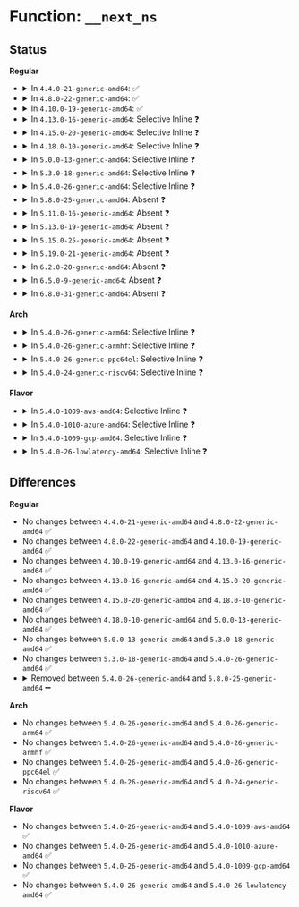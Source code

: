 # Function: <code>__next_ns</code>

## Status
<b>Regular</b>
<ul>
<li>
<details>
<summary>In <code>4.4.0-21-generic-amd64</code>: ✅</summary>

```c
struct aa_ns * __next_ns(struct aa_ns * root, struct aa_ns * ns)
```

```json
{
  "name": "__next_ns",
  "collision_type": "Unique Static",
  "inline_type": "No",
  "funcs": [
    {
      "addr": 18446744071582468864,
      "name": "__next_ns",
      "external": false,
      "loc": "security/apparmor/apparmorfs.c:792",
      "file": "security/apparmor/apparmorfs.c",
      "inline": "seen, unknown",
      "caller_inline": [],
      "caller_func": [
        "security/apparmor/apparmorfs.c:__first_profile",
        "security/apparmor/apparmorfs.c:p_next",
        "security/apparmor/apparmorfs.c:p_start"
      ]
    }
  ],
  "symbols": [
    {
      "addr": 18446744071582468864,
      "name": "__next_ns",
      "section": ".text",
      "bind": "STB_LOCAL",
      "size": 301
    }
  ]
}
```
</details>
</li>
<li>
<details>
<summary>In <code>4.8.0-22-generic-amd64</code>: ✅</summary>

```c
struct aa_ns * __next_ns(struct aa_ns * root, struct aa_ns * ns)
```

```json
{
  "name": "__next_ns",
  "collision_type": "Unique Static",
  "inline_type": "No",
  "funcs": [
    {
      "addr": 18446744071582691056,
      "name": "__next_ns",
      "external": false,
      "loc": "security/apparmor/apparmorfs.c:1286",
      "file": "security/apparmor/apparmorfs.c",
      "inline": "seen, unknown",
      "caller_inline": [],
      "caller_func": [
        "security/apparmor/apparmorfs.c:p_next",
        "security/apparmor/apparmorfs.c:p_start",
        "security/apparmor/apparmorfs.c:__first_profile"
      ]
    }
  ],
  "symbols": [
    {
      "addr": 18446744071582691056,
      "name": "__next_ns",
      "section": ".text",
      "bind": "STB_LOCAL",
      "size": 311
    }
  ]
}
```
</details>
</li>
<li>
<details>
<summary>In <code>4.10.0-19-generic-amd64</code>: ✅</summary>

```c
struct aa_ns * __next_ns(struct aa_ns * root, struct aa_ns * ns)
```

```json
{
  "name": "__next_ns",
  "collision_type": "Unique Static",
  "inline_type": "No",
  "funcs": [
    {
      "addr": 18446744071582784112,
      "name": "__next_ns",
      "external": false,
      "loc": "security/apparmor/apparmorfs.c:1392",
      "file": "security/apparmor/apparmorfs.c",
      "inline": "seen, unknown",
      "caller_inline": [],
      "caller_func": [
        "security/apparmor/apparmorfs.c:p_next",
        "security/apparmor/apparmorfs.c:p_start",
        "security/apparmor/apparmorfs.c:__first_profile"
      ]
    }
  ],
  "symbols": [
    {
      "addr": 18446744071582784112,
      "name": "__next_ns",
      "section": ".text",
      "bind": "STB_LOCAL",
      "size": 315
    }
  ]
}
```
</details>
</li>
<li>
<details>
<summary>In <code>4.13.0-16-generic-amd64</code>: Selective Inline ❓</summary>

```c
struct aa_ns * __next_ns(struct aa_ns * root, struct aa_ns * ns)
```

```json
{
  "name": "__next_ns",
  "collision_type": "Unique Static",
  "inline_type": "Selective",
  "funcs": [
    {
      "addr": 18446744071582879600,
      "name": "__next_ns",
      "external": false,
      "loc": "security/apparmor/apparmorfs.c:1913",
      "file": "security/apparmor/apparmorfs.c",
      "inline": "not declared, inlined",
      "caller_inline": [],
      "caller_func": [
        "security/apparmor/apparmorfs.c:p_start",
        "security/apparmor/apparmorfs.c:next_profile",
        "security/apparmor/apparmorfs.c:next_profile"
      ]
    }
  ],
  "symbols": [
    {
      "addr": 18446744071582879600,
      "name": "__next_ns",
      "section": ".text",
      "bind": "STB_LOCAL",
      "size": 146
    }
  ]
}
```
</details>
</li>
<li>
<details>
<summary>In <code>4.15.0-20-generic-amd64</code>: Selective Inline ❓</summary>

```c
struct aa_ns * __next_ns(struct aa_ns * root, struct aa_ns * ns)
```

```json
{
  "name": "__next_ns",
  "collision_type": "Unique Static",
  "inline_type": "Selective",
  "funcs": [
    {
      "addr": 18446744071583035360,
      "name": "__next_ns",
      "external": false,
      "loc": "security/apparmor/apparmorfs.c:1977",
      "file": "security/apparmor/apparmorfs.c",
      "inline": "not declared, inlined",
      "caller_inline": [],
      "caller_func": [
        "security/apparmor/apparmorfs.c:p_start",
        "security/apparmor/apparmorfs.c:next_profile",
        "security/apparmor/apparmorfs.c:next_profile"
      ]
    }
  ],
  "symbols": [
    {
      "addr": 18446744071583035360,
      "name": "__next_ns",
      "section": ".text",
      "bind": "STB_LOCAL",
      "size": 146
    }
  ]
}
```
</details>
</li>
<li>
<details>
<summary>In <code>4.18.0-10-generic-amd64</code>: Selective Inline ❓</summary>

```c
struct aa_ns * __next_ns(struct aa_ns * root, struct aa_ns * ns)
```

```json
{
  "name": "__next_ns",
  "collision_type": "Unique Static",
  "inline_type": "Selective",
  "funcs": [
    {
      "addr": 18446744071583235952,
      "name": "__next_ns",
      "external": false,
      "loc": "security/apparmor/apparmorfs.c:1974",
      "file": "security/apparmor/apparmorfs.c",
      "inline": "not declared, inlined",
      "caller_inline": [],
      "caller_func": [
        "security/apparmor/apparmorfs.c:p_start",
        "security/apparmor/apparmorfs.c:next_profile",
        "security/apparmor/apparmorfs.c:next_profile"
      ]
    }
  ],
  "symbols": [
    {
      "addr": 18446744071583235952,
      "name": "__next_ns",
      "section": ".text",
      "bind": "STB_LOCAL",
      "size": 148
    }
  ]
}
```
</details>
</li>
<li>
<details>
<summary>In <code>5.0.0-13-generic-amd64</code>: Selective Inline ❓</summary>

```c
struct aa_ns * __next_ns(struct aa_ns * root, struct aa_ns * ns)
```

```json
{
  "name": "__next_ns",
  "collision_type": "Unique Static",
  "inline_type": "Selective",
  "funcs": [
    {
      "addr": 18446744071583353536,
      "name": "__next_ns",
      "external": false,
      "loc": "security/apparmor/apparmorfs.c:1972",
      "file": "security/apparmor/apparmorfs.c",
      "inline": "not declared, inlined",
      "caller_inline": [],
      "caller_func": [
        "security/apparmor/apparmorfs.c:p_start",
        "security/apparmor/apparmorfs.c:next_profile",
        "security/apparmor/apparmorfs.c:next_profile"
      ]
    }
  ],
  "symbols": [
    {
      "addr": 18446744071583353536,
      "name": "__next_ns",
      "section": ".text",
      "bind": "STB_LOCAL",
      "size": 148
    }
  ]
}
```
</details>
</li>
<li>
<details>
<summary>In <code>5.3.0-18-generic-amd64</code>: Selective Inline ❓</summary>

```c
struct aa_ns * __next_ns(struct aa_ns * root, struct aa_ns * ns)
```

```json
{
  "name": "__next_ns",
  "collision_type": "Unique Static",
  "inline_type": "Selective",
  "funcs": [
    {
      "addr": 18446744071583541552,
      "name": "__next_ns",
      "external": false,
      "loc": "security/apparmor/apparmorfs.c:1977",
      "file": "security/apparmor/apparmorfs.c",
      "inline": "not declared, inlined",
      "caller_inline": [],
      "caller_func": [
        "security/apparmor/apparmorfs.c:p_start",
        "security/apparmor/apparmorfs.c:next_profile"
      ]
    }
  ],
  "symbols": [
    {
      "addr": 18446744071583541552,
      "name": "__next_ns",
      "section": ".text",
      "bind": "STB_LOCAL",
      "size": 149
    }
  ]
}
```
</details>
</li>
<li>
<details>
<summary>In <code>5.4.0-26-generic-amd64</code>: Selective Inline ❓</summary>

```c
struct aa_ns * __next_ns(struct aa_ns * root, struct aa_ns * ns)
```

```json
{
  "name": "__next_ns",
  "collision_type": "Unique Static",
  "inline_type": "Selective",
  "funcs": [
    {
      "addr": 18446744071583647280,
      "name": "__next_ns",
      "external": false,
      "loc": "security/apparmor/apparmorfs.c:1945",
      "file": "security/apparmor/apparmorfs.c",
      "inline": "not declared, inlined",
      "caller_inline": [],
      "caller_func": [
        "security/apparmor/apparmorfs.c:p_start",
        "security/apparmor/apparmorfs.c:next_profile"
      ]
    }
  ],
  "symbols": [
    {
      "addr": 18446744071583647280,
      "name": "__next_ns",
      "section": ".text",
      "bind": "STB_LOCAL",
      "size": 149
    }
  ]
}
```
</details>
</li>
<li>
<details>
<summary>In <code>5.8.0-25-generic-amd64</code>: Absent ❓</summary>

```json
{
  "name": "__next_ns",
  "collision_type": "Unique Static",
  "inline_type": "Full",
  "funcs": [
    {
      "addr": 18446744071584005966,
      "name": "__next_ns",
      "external": false,
      "loc": "security/apparmor/apparmorfs.c:2064",
      "file": "security/apparmor/apparmorfs.c",
      "inline": "not declared, inlined",
      "caller_inline": [
        "security/apparmor/apparmorfs.c:p_next",
        "security/apparmor/apparmorfs.c:p_next",
        "security/apparmor/apparmorfs.c:p_next",
        "security/apparmor/apparmorfs.c:p_next",
        "security/apparmor/apparmorfs.c:p_start",
        "security/apparmor/apparmorfs.c:p_start",
        "security/apparmor/apparmorfs.c:p_start",
        "security/apparmor/apparmorfs.c:p_start",
        "security/apparmor/apparmorfs.c:p_start",
        "security/apparmor/apparmorfs.c:p_start"
      ],
      "caller_func": []
    }
  ],
  "symbols": []
}
```
</details>
</li>
<li>
<details>
<summary>In <code>5.11.0-16-generic-amd64</code>: Absent ❓</summary>

```json
{
  "name": "__next_ns",
  "collision_type": "Unique Static",
  "inline_type": "Full",
  "funcs": [
    {
      "addr": 18446744071584125742,
      "name": "__next_ns",
      "external": false,
      "loc": "security/apparmor/apparmorfs.c:2061",
      "file": "security/apparmor/apparmorfs.c",
      "inline": "not declared, inlined",
      "caller_inline": [
        "security/apparmor/apparmorfs.c:p_next",
        "security/apparmor/apparmorfs.c:p_next",
        "security/apparmor/apparmorfs.c:p_next",
        "security/apparmor/apparmorfs.c:p_next",
        "security/apparmor/apparmorfs.c:p_start",
        "security/apparmor/apparmorfs.c:p_start",
        "security/apparmor/apparmorfs.c:p_start",
        "security/apparmor/apparmorfs.c:p_start",
        "security/apparmor/apparmorfs.c:p_start",
        "security/apparmor/apparmorfs.c:p_start"
      ],
      "caller_func": []
    }
  ],
  "symbols": []
}
```
</details>
</li>
<li>
<details>
<summary>In <code>5.13.0-19-generic-amd64</code>: Absent ❓</summary>

```json
{
  "name": "__next_ns",
  "collision_type": "Unique Static",
  "inline_type": "Full",
  "funcs": [
    {
      "addr": 18446744071584152938,
      "name": "__next_ns",
      "external": false,
      "loc": "security/apparmor/apparmorfs.c:2062",
      "file": "security/apparmor/apparmorfs.c",
      "inline": "not declared, inlined",
      "caller_inline": [
        "security/apparmor/apparmorfs.c:p_next",
        "security/apparmor/apparmorfs.c:p_next",
        "security/apparmor/apparmorfs.c:p_next",
        "security/apparmor/apparmorfs.c:p_next",
        "security/apparmor/apparmorfs.c:p_start",
        "security/apparmor/apparmorfs.c:p_start",
        "security/apparmor/apparmorfs.c:p_start",
        "security/apparmor/apparmorfs.c:p_start",
        "security/apparmor/apparmorfs.c:p_start",
        "security/apparmor/apparmorfs.c:p_start"
      ],
      "caller_func": []
    }
  ],
  "symbols": []
}
```
</details>
</li>
<li>
<details>
<summary>In <code>5.15.0-25-generic-amd64</code>: Absent ❓</summary>

```json
{
  "name": "__next_ns",
  "collision_type": "Unique Static",
  "inline_type": "Full",
  "funcs": [
    {
      "addr": 18446744071584537082,
      "name": "__next_ns",
      "external": false,
      "loc": "security/apparmor/apparmorfs.c:2062",
      "file": "security/apparmor/apparmorfs.c",
      "inline": "not declared, inlined",
      "caller_inline": [
        "security/apparmor/apparmorfs.c:p_next",
        "security/apparmor/apparmorfs.c:p_next",
        "security/apparmor/apparmorfs.c:p_next",
        "security/apparmor/apparmorfs.c:p_next",
        "security/apparmor/apparmorfs.c:p_start",
        "security/apparmor/apparmorfs.c:p_start",
        "security/apparmor/apparmorfs.c:p_start",
        "security/apparmor/apparmorfs.c:p_start",
        "security/apparmor/apparmorfs.c:p_start",
        "security/apparmor/apparmorfs.c:p_start"
      ],
      "caller_func": []
    }
  ],
  "symbols": []
}
```
</details>
</li>
<li>
<details>
<summary>In <code>5.19.0-21-generic-amd64</code>: Absent ❓</summary>

```json
{
  "name": "__next_ns",
  "collision_type": "Unique Static",
  "inline_type": "Full",
  "funcs": [
    {
      "addr": 18446744071585177782,
      "name": "__next_ns",
      "external": false,
      "loc": "security/apparmor/apparmorfs.c:2082",
      "file": "security/apparmor/apparmorfs.c",
      "inline": "not declared, inlined",
      "caller_inline": [
        "security/apparmor/apparmorfs.c:p_next",
        "security/apparmor/apparmorfs.c:p_next",
        "security/apparmor/apparmorfs.c:p_next",
        "security/apparmor/apparmorfs.c:p_next",
        "security/apparmor/apparmorfs.c:p_start",
        "security/apparmor/apparmorfs.c:p_start",
        "security/apparmor/apparmorfs.c:p_start",
        "security/apparmor/apparmorfs.c:p_start",
        "security/apparmor/apparmorfs.c:p_start",
        "security/apparmor/apparmorfs.c:p_start"
      ],
      "caller_func": []
    }
  ],
  "symbols": []
}
```
</details>
</li>
<li>
<details>
<summary>In <code>6.2.0-20-generic-amd64</code>: Absent ❓</summary>

```json
{
  "name": "__next_ns",
  "collision_type": "Unique Static",
  "inline_type": "Full",
  "funcs": [
    {
      "addr": 18446744071585906998,
      "name": "__next_ns",
      "external": false,
      "loc": "security/apparmor/apparmorfs.c:2271",
      "file": "security/apparmor/apparmorfs.c",
      "inline": "not declared, inlined",
      "caller_inline": [
        "security/apparmor/apparmorfs.c:p_next",
        "security/apparmor/apparmorfs.c:p_next",
        "security/apparmor/apparmorfs.c:p_next",
        "security/apparmor/apparmorfs.c:p_next",
        "security/apparmor/apparmorfs.c:p_start",
        "security/apparmor/apparmorfs.c:p_start",
        "security/apparmor/apparmorfs.c:p_start",
        "security/apparmor/apparmorfs.c:p_start",
        "security/apparmor/apparmorfs.c:p_start",
        "security/apparmor/apparmorfs.c:p_start"
      ],
      "caller_func": []
    }
  ],
  "symbols": []
}
```
</details>
</li>
<li>
<details>
<summary>In <code>6.5.0-9-generic-amd64</code>: Absent ❓</summary>

```json
{
  "name": "__next_ns",
  "collision_type": "Unique Static",
  "inline_type": "Full",
  "funcs": [
    {
      "addr": 18446744071586139158,
      "name": "__next_ns",
      "external": false,
      "loc": "security/apparmor/apparmorfs.c:2319",
      "file": "security/apparmor/apparmorfs.c",
      "inline": "not declared, inlined",
      "caller_inline": [
        "security/apparmor/apparmorfs.c:p_next",
        "security/apparmor/apparmorfs.c:p_next",
        "security/apparmor/apparmorfs.c:p_next",
        "security/apparmor/apparmorfs.c:p_next",
        "security/apparmor/apparmorfs.c:p_start",
        "security/apparmor/apparmorfs.c:p_start",
        "security/apparmor/apparmorfs.c:p_start",
        "security/apparmor/apparmorfs.c:p_start",
        "security/apparmor/apparmorfs.c:p_start",
        "security/apparmor/apparmorfs.c:p_start"
      ],
      "caller_func": []
    }
  ],
  "symbols": []
}
```
</details>
</li>
<li>
<details>
<summary>In <code>6.8.0-31-generic-amd64</code>: Absent ❓</summary>

```json
{
  "name": "__next_ns",
  "collision_type": "Unique Static",
  "inline_type": "Full",
  "funcs": [
    {
      "addr": 18446744071586388326,
      "name": "__next_ns",
      "external": false,
      "loc": "security/apparmor/apparmorfs.c:2317",
      "file": "security/apparmor/apparmorfs.c",
      "inline": "not declared, inlined",
      "caller_inline": [
        "security/apparmor/apparmorfs.c:p_next",
        "security/apparmor/apparmorfs.c:p_next",
        "security/apparmor/apparmorfs.c:p_next",
        "security/apparmor/apparmorfs.c:p_next",
        "security/apparmor/apparmorfs.c:p_start",
        "security/apparmor/apparmorfs.c:p_start",
        "security/apparmor/apparmorfs.c:p_start",
        "security/apparmor/apparmorfs.c:p_start",
        "security/apparmor/apparmorfs.c:p_start",
        "security/apparmor/apparmorfs.c:p_start"
      ],
      "caller_func": []
    }
  ],
  "symbols": []
}
```
</details>
</li>
</ul>
<b>Arch</b>
<ul>
<li>
<details>
<summary>In <code>5.4.0-26-generic-arm64</code>: Selective Inline ❓</summary>

```c
struct aa_ns * __next_ns(struct aa_ns * root, struct aa_ns * ns)
```

```json
{
  "name": "__next_ns",
  "collision_type": "Unique Static",
  "inline_type": "Selective",
  "funcs": [
    {
      "addr": 18446603336495439216,
      "name": "__next_ns",
      "external": false,
      "loc": "security/apparmor/apparmorfs.c:1945",
      "file": "security/apparmor/apparmorfs.c",
      "inline": "not declared, inlined",
      "caller_inline": [],
      "caller_func": [
        "security/apparmor/apparmorfs.c:p_start",
        "security/apparmor/apparmorfs.c:next_profile"
      ]
    }
  ],
  "symbols": [
    {
      "addr": 18446603336495439216,
      "name": "__next_ns",
      "section": ".text",
      "bind": "STB_LOCAL",
      "size": 200
    }
  ]
}
```
</details>
</li>
<li>
<details>
<summary>In <code>5.4.0-26-generic-armhf</code>: Selective Inline ❓</summary>

```c
struct aa_ns * __next_ns(struct aa_ns * root, struct aa_ns * ns)
```

```json
{
  "name": "__next_ns",
  "collision_type": "Unique Static",
  "inline_type": "Selective",
  "funcs": [
    {
      "addr": 3228806868,
      "name": "__next_ns",
      "external": false,
      "loc": "security/apparmor/apparmorfs.c:1945",
      "file": "security/apparmor/apparmorfs.c",
      "inline": "not declared, inlined",
      "caller_inline": [],
      "caller_func": [
        "security/apparmor/apparmorfs.c:p_start",
        "security/apparmor/apparmorfs.c:next_profile"
      ]
    }
  ],
  "symbols": [
    {
      "addr": 3228806868,
      "name": "__next_ns",
      "section": ".text",
      "bind": "STB_LOCAL",
      "size": 160
    }
  ]
}
```
</details>
</li>
<li>
<details>
<summary>In <code>5.4.0-26-generic-ppc64el</code>: Selective Inline ❓</summary>

```c
struct aa_ns * __next_ns(struct aa_ns * root, struct aa_ns * ns)
```

```json
{
  "name": "__next_ns",
  "collision_type": "Unique Static",
  "inline_type": "Selective",
  "funcs": [
    {
      "addr": 13835058055289483600,
      "name": "__next_ns",
      "external": false,
      "loc": "security/apparmor/apparmorfs.c:1945",
      "file": "security/apparmor/apparmorfs.c",
      "inline": "not declared, inlined",
      "caller_inline": [],
      "caller_func": [
        "security/apparmor/apparmorfs.c:p_start",
        "security/apparmor/apparmorfs.c:next_profile"
      ]
    }
  ],
  "symbols": [
    {
      "addr": 13835058055289483600,
      "name": "__next_ns",
      "section": ".text",
      "bind": "STB_LOCAL",
      "size": 276
    }
  ]
}
```
</details>
</li>
<li>
<details>
<summary>In <code>5.4.0-24-generic-riscv64</code>: Selective Inline ❓</summary>

```c
struct aa_ns * __next_ns(struct aa_ns * root, struct aa_ns * ns)
```

```json
{
  "name": "__next_ns",
  "collision_type": "Unique Static",
  "inline_type": "Selective",
  "funcs": [
    {
      "addr": 18446743936274633480,
      "name": "__next_ns",
      "external": false,
      "loc": "security/apparmor/apparmorfs.c:1945",
      "file": "security/apparmor/apparmorfs.c",
      "inline": "not declared, inlined",
      "caller_inline": [],
      "caller_func": [
        "security/apparmor/apparmorfs.c:p_start",
        "security/apparmor/apparmorfs.c:next_profile"
      ]
    }
  ],
  "symbols": [
    {
      "addr": 18446743936274633480,
      "name": "__next_ns",
      "section": ".text",
      "bind": "STB_LOCAL",
      "size": 172
    }
  ]
}
```
</details>
</li>
</ul>
<b>Flavor</b>
<ul>
<li>
<details>
<summary>In <code>5.4.0-1009-aws-amd64</code>: Selective Inline ❓</summary>

```c
struct aa_ns * __next_ns(struct aa_ns * root, struct aa_ns * ns)
```

```json
{
  "name": "__next_ns",
  "collision_type": "Unique Static",
  "inline_type": "Selective",
  "funcs": [
    {
      "addr": 18446744071583616016,
      "name": "__next_ns",
      "external": false,
      "loc": "security/apparmor/apparmorfs.c:1945",
      "file": "security/apparmor/apparmorfs.c",
      "inline": "not declared, inlined",
      "caller_inline": [],
      "caller_func": [
        "security/apparmor/apparmorfs.c:p_start",
        "security/apparmor/apparmorfs.c:next_profile"
      ]
    }
  ],
  "symbols": [
    {
      "addr": 18446744071583616016,
      "name": "__next_ns",
      "section": ".text",
      "bind": "STB_LOCAL",
      "size": 149
    }
  ]
}
```
</details>
</li>
<li>
<details>
<summary>In <code>5.4.0-1010-azure-amd64</code>: Selective Inline ❓</summary>

```c
struct aa_ns * __next_ns(struct aa_ns * root, struct aa_ns * ns)
```

```json
{
  "name": "__next_ns",
  "collision_type": "Unique Static",
  "inline_type": "Selective",
  "funcs": [
    {
      "addr": 18446744071583553072,
      "name": "__next_ns",
      "external": false,
      "loc": "security/apparmor/apparmorfs.c:1945",
      "file": "security/apparmor/apparmorfs.c",
      "inline": "not declared, inlined",
      "caller_inline": [],
      "caller_func": [
        "security/apparmor/apparmorfs.c:p_start",
        "security/apparmor/apparmorfs.c:next_profile"
      ]
    }
  ],
  "symbols": [
    {
      "addr": 18446744071583553072,
      "name": "__next_ns",
      "section": ".text",
      "bind": "STB_LOCAL",
      "size": 149
    }
  ]
}
```
</details>
</li>
<li>
<details>
<summary>In <code>5.4.0-1009-gcp-amd64</code>: Selective Inline ❓</summary>

```c
struct aa_ns * __next_ns(struct aa_ns * root, struct aa_ns * ns)
```

```json
{
  "name": "__next_ns",
  "collision_type": "Unique Static",
  "inline_type": "Selective",
  "funcs": [
    {
      "addr": 18446744071583599792,
      "name": "__next_ns",
      "external": false,
      "loc": "security/apparmor/apparmorfs.c:1945",
      "file": "security/apparmor/apparmorfs.c",
      "inline": "not declared, inlined",
      "caller_inline": [],
      "caller_func": [
        "security/apparmor/apparmorfs.c:p_start",
        "security/apparmor/apparmorfs.c:next_profile"
      ]
    }
  ],
  "symbols": [
    {
      "addr": 18446744071583599792,
      "name": "__next_ns",
      "section": ".text",
      "bind": "STB_LOCAL",
      "size": 149
    }
  ]
}
```
</details>
</li>
<li>
<details>
<summary>In <code>5.4.0-26-lowlatency-amd64</code>: Selective Inline ❓</summary>

```c
struct aa_ns * __next_ns(struct aa_ns * root, struct aa_ns * ns)
```

```json
{
  "name": "__next_ns",
  "collision_type": "Unique Static",
  "inline_type": "Selective",
  "funcs": [
    {
      "addr": 18446744071583696880,
      "name": "__next_ns",
      "external": false,
      "loc": "security/apparmor/apparmorfs.c:1945",
      "file": "security/apparmor/apparmorfs.c",
      "inline": "not declared, inlined",
      "caller_inline": [],
      "caller_func": [
        "security/apparmor/apparmorfs.c:p_start",
        "security/apparmor/apparmorfs.c:next_profile"
      ]
    }
  ],
  "symbols": [
    {
      "addr": 18446744071583696880,
      "name": "__next_ns",
      "section": ".text",
      "bind": "STB_LOCAL",
      "size": 149
    }
  ]
}
```
</details>
</li>
</ul>

## Differences
<b>Regular</b>
<ul>
<li>
No changes between <code>4.4.0-21-generic-amd64</code> and <code>4.8.0-22-generic-amd64</code> ✅
</li>
<li>
No changes between <code>4.8.0-22-generic-amd64</code> and <code>4.10.0-19-generic-amd64</code> ✅
</li>
<li>
No changes between <code>4.10.0-19-generic-amd64</code> and <code>4.13.0-16-generic-amd64</code> ✅
</li>
<li>
No changes between <code>4.13.0-16-generic-amd64</code> and <code>4.15.0-20-generic-amd64</code> ✅
</li>
<li>
No changes between <code>4.15.0-20-generic-amd64</code> and <code>4.18.0-10-generic-amd64</code> ✅
</li>
<li>
No changes between <code>4.18.0-10-generic-amd64</code> and <code>5.0.0-13-generic-amd64</code> ✅
</li>
<li>
No changes between <code>5.0.0-13-generic-amd64</code> and <code>5.3.0-18-generic-amd64</code> ✅
</li>
<li>
No changes between <code>5.3.0-18-generic-amd64</code> and <code>5.4.0-26-generic-amd64</code> ✅
</li>
<li>
<details>
<summary>Removed between <code>5.4.0-26-generic-amd64</code> and <code>5.8.0-25-generic-amd64</code> ➖</summary>

```c
struct aa_ns * __next_ns(struct aa_ns * root, struct aa_ns * ns)
```
</details>
</li>
</ul>
<b>Arch</b>
<ul>
<li>
No changes between <code>5.4.0-26-generic-amd64</code> and <code>5.4.0-26-generic-arm64</code> ✅
</li>
<li>
No changes between <code>5.4.0-26-generic-amd64</code> and <code>5.4.0-26-generic-armhf</code> ✅
</li>
<li>
No changes between <code>5.4.0-26-generic-amd64</code> and <code>5.4.0-26-generic-ppc64el</code> ✅
</li>
<li>
No changes between <code>5.4.0-26-generic-amd64</code> and <code>5.4.0-24-generic-riscv64</code> ✅
</li>
</ul>
<b>Flavor</b>
<ul>
<li>
No changes between <code>5.4.0-26-generic-amd64</code> and <code>5.4.0-1009-aws-amd64</code> ✅
</li>
<li>
No changes between <code>5.4.0-26-generic-amd64</code> and <code>5.4.0-1010-azure-amd64</code> ✅
</li>
<li>
No changes between <code>5.4.0-26-generic-amd64</code> and <code>5.4.0-1009-gcp-amd64</code> ✅
</li>
<li>
No changes between <code>5.4.0-26-generic-amd64</code> and <code>5.4.0-26-lowlatency-amd64</code> ✅
</li>
</ul>
